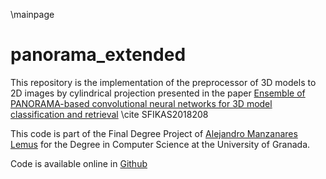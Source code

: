 \mainpage
# panorama_extended

This repository is the implementation of the preprocessor of 3D models to 2D images by cylindrical projection presented in the paper [Ensemble of PANORAMA-based convolutional neural networks for 3D model classification and retrieval](https://www.sciencedirect.com/science/article/pii/S0097849317301978) \cite SFIKAS2018208

This code is part of the Final Degree Project of [Alejandro Manzanares Lemus](https://github.com/Alexmnzlms) for the Degree in Computer Science at the University of Granada.

Code is available online in [Github](https://github.com/Alexmnzlms/panorama_extended)